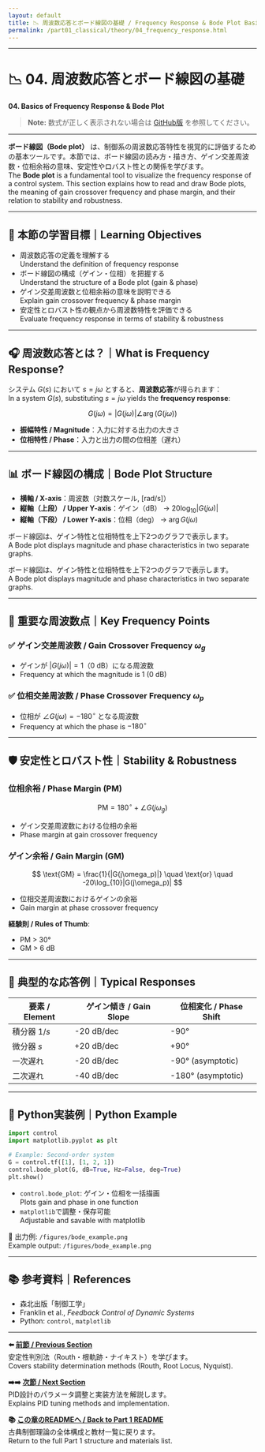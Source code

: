 ```yaml
---
layout: default
title: 📉 周波数応答とボード線図の基礎 / Frequency Response & Bode Plot Basics
permalink: /part01_classical/theory/04_frequency_response.html
---
```


---

# 📉 04. 周波数応答とボード線図の基礎  
**04. Basics of Frequency Response & Bode Plot**

> **Note:** 数式が正しく表示されない場合は [GitHub版](https://github.com/Samizo-AITL/EduController/blob/main/part01_classical/theory/04_frequency_response.md) を参照してください。

---

**ボード線図（Bode plot）** は、制御系の周波数応答特性を視覚的に評価するための基本ツールです。本節では、ボード線図の読み方・描き方、ゲイン交差周波数・位相余裕の意味、安定性やロバスト性との関係を学びます。  
The **Bode plot** is a fundamental tool to visualize the frequency response of a control system. This section explains how to read and draw Bode plots, the meaning of gain crossover frequency and phase margin, and their relation to stability and robustness.

---

## 🎯 本節の学習目標｜Learning Objectives

- 周波数応答の定義を理解する  
  Understand the definition of frequency response  
- ボード線図の構成（ゲイン・位相）を把握する  
  Understand the structure of a Bode plot (gain & phase)  
- ゲイン交差周波数と位相余裕の意味を説明できる  
  Explain gain crossover frequency & phase margin  
- 安定性とロバスト性の観点から周波数特性を評価できる  
  Evaluate frequency response in terms of stability & robustness

---

## 🎧 周波数応答とは？｜What is Frequency Response?

システム $G(s)$ において $s = j\omega$ とすると、**周波数応答**が得られます：  
In a system $G(s)$, substituting $s = j\omega$ yields the **frequency response**:

$$
G(j\omega) = |G(j\omega)| \angle \arg(G(j\omega))
$$

- **振幅特性 / Magnitude**：入力に対する出力の大きさ  
- **位相特性 / Phase**：入力と出力の間の位相差（遅れ）

---

## 📊 ボード線図の構成｜Bode Plot Structure

- **横軸 / X-axis**：周波数（対数スケール, [rad/s]）  
- **縦軸（上段） / Upper Y-axis**：ゲイン（dB） →  $20 \log_{10} \lvert G(j\omega) \rvert$  
- **縦軸（下段） / Lower Y-axis**：位相（deg） →  $\arg G(j\omega)$  

ボード線図は、ゲイン特性と位相特性を上下2つのグラフで表示します。  
A Bode plot displays magnitude and phase characteristics in two separate graphs.

ボード線図は、ゲイン特性と位相特性を上下2つのグラフで表示します。  
A Bode plot displays magnitude and phase characteristics in two separate graphs.

---

## 🧠 重要な周波数点｜Key Frequency Points

### ✅ ゲイン交差周波数 / Gain Crossover Frequency $\omega_g$
- ゲインが $\lvert G(j\omega) \rvert = 1$（0 dB）になる周波数  
- Frequency at which the magnitude is 1 (0 dB)

### ✅ 位相交差周波数 / Phase Crossover Frequency $\omega_p$
- 位相が $\angle G(j\omega) = -180^\circ$ となる周波数  
- Frequency at which the phase is $-180^\circ$

---

## 🛡️ 安定性とロバスト性｜Stability & Robustness

### 位相余裕 / Phase Margin (PM)

$$
\text{PM} = 180^\circ + \angle G(j\omega_g)
$$  

- ゲイン交差周波数における位相の余裕  
- Phase margin at gain crossover frequency

### ゲイン余裕 / Gain Margin (GM)

$$
\text{GM} = \frac{1}{|G(j\omega_p)|} \quad \text{or} \quad -20\log_{10}|G(j\omega_p)|
$$  

- 位相交差周波数におけるゲインの余裕  
- Gain margin at phase crossover frequency

**経験則 / Rules of Thumb**:  
- PM > 30°  
- GM > 6 dB

---

## 🔧 典型的な応答例｜Typical Responses

| 要素 / Element | ゲイン傾き / Gain Slope | 位相変化 / Phase Shift |
|----------------|------------------------|------------------------|
| 積分器 $1/s$ | -20 dB/dec | -90° |
| 微分器 $s$   | +20 dB/dec | +90° |
| 一次遅れ     | -20 dB/dec | -90° (asymptotic) |
| 二次遅れ     | -40 dB/dec | -180° (asymptotic) |

---

## 🧪 Python実装例｜Python Example

```python
import control
import matplotlib.pyplot as plt

# Example: Second-order system
G = control.tf([1], [1, 2, 1])
control.bode_plot(G, dB=True, Hz=False, deg=True)
plt.show()
```

- `control.bode_plot`: ゲイン・位相を一括描画  
  Plots gain and phase in one function  
- `matplotlib`で調整・保存可能  
  Adjustable and savable with matplotlib

📂 出力例: `/figures/bode_example.png`  
Example output: `/figures/bode_example.png`

---

## 📚 参考資料｜References
- 森北出版「制御工学」  
- Franklin et al., *Feedback Control of Dynamic Systems*  
- Python: `control`, `matplotlib`

---

**⬅️ [前節 / Previous Section](https://samizo-aitl.github.io/EduController/part01_classical/theory/03_stability_methods.html)**  
安定性判別法（Routh・根軌跡・ナイキスト）を学びます。  
Covers stability determination methods (Routh, Root Locus, Nyquist).

**➡️➡️ [次節 / Next Section](https://samizo-aitl.github.io/EduController/part01_classical/theory/05_stability_margins.html)**  
PID設計のパラメータ調整と実装方法を解説します。  
Explains PID tuning methods and implementation.

**📚 [この章のREADMEへ / Back to Part 1 README](https://samizo-aitl.github.io/EduController/part01_classical/)**  
古典制御理論の全体構成と教材一覧に戻ります。  
Return to the full Part 1 structure and materials list.

